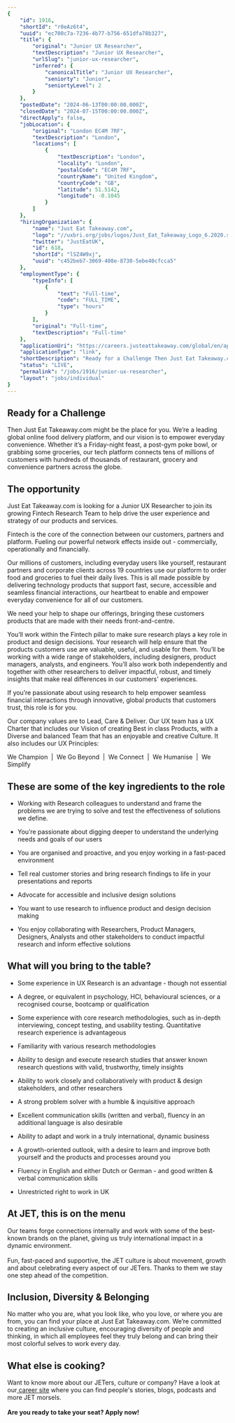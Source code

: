 ```yaml
---
{
	"id": 1916,
	"shortId": "r0eAz6t4",
	"uuid": "ec700c7a-7236-4b77-b756-651dfa78b327",
	"title": {
		"original": "Junior UX Researcher",
		"textDescription": "Junior UX Researcher",
		"urlSlug": "junior-ux-researcher",
		"inferred": {
			"canonicalTitle": "Junior UX Researcher",
			"seniorty": "Junior",
			"seniortyLevel": 2
		}
	},
	"postedDate": "2024-06-13T00:00:00.000Z",
	"closedDate": "2024-07-15T00:00:00.000Z",
	"directApply": false,
	"jobLocation": {
		"original": "London EC4M 7RF",
		"textDescription": "London",
		"locations": [
			{
				"textDescription": "London",
				"locality": "London",
				"postalCode": "EC4M 7RF",
				"countryName": "United Kingdom",
				"countryCode": "GB",
				"latitude": 51.5142,
				"longitude": -0.1045
			}
		]
	},
	"hiringOrganization": {
		"name": "Just Eat Takeaway.com",
		"logo": "//uxbri.org/jobs/logos/Just_Eat_Takeaway_Logo_6.2020.svg",
		"twitter": "JustEatUK",
		"id": 618,
		"shortId": "lSZ4W9xj",
		"uuid": "c452beb7-3069-408e-8730-5ebe40cfcca5"
	},
	"employmentType": {
		"typeInfo": [
			{
				"text": "Full-time",
				"code": "FULL_TIME",
				"type": "hours"
			}
		],
		"original": "Full-time",
		"textDescription": "Full-time"
	},
	"applicationUri": "https://careers.justeattakeaway.com/global/en/apply?jobSeqNo=TAKEGLOBALR038509ENGLOBAL&step=1",
	"applicationType": "link",
	"shortDescription": "Ready for a Challenge Then Just Eat Takeaway.com. might be the place for you. We’re’ a leading global online food delivery platform, and our vision is to empower everyday convenience. Whether it’s’ a",
	"status": "LIVE",
	"permalink": "/jobs/1916/junior-ux-researcher",
	"layout": "jobs/individual"
}
---
```

<h2>Ready for a Challenge</h2><p>Then Just Eat Takeaway.com might be the place for you. We’re a leading global online food delivery platform, and our vision is to empower everyday convenience. Whether it’s a Friday-night feast, a post-gym poke bowl, or grabbing some groceries, our tech platform connects tens of millions of customers with hundreds of thousands of restaurant, grocery and convenience partners across the globe.</p><h2>The opportunity</h2><p>Just Eat Takeaway.com is looking for a Junior UX Researcher to join its growing Fintech Research Team to help drive the user experience and strategy of our products and services.&nbsp;</p><p>Fintech is the core of the connection between our customers, partners and platform. Fueling our powerful network effects inside out - commercially, operationally and financially.&nbsp;</p><p>Our millions of customers, including everyday users like yourself, restaurant partners and corporate clients across 19 countries use our platform to order food and groceries to fuel their daily lives. This is all made possible by delivering technology products that support fast, secure, accessible and seamless financial interactions, our heartbeat to enable and empower everyday convenience for all of our customers.&nbsp;</p><p>We need your help to shape our offerings, bringing these customers products that are made with their needs front-and-centre.&nbsp;</p><p>You’ll work within the Fintech pillar to make sure research plays a key role in product and design decisions. Your research will help ensure that the products customers use are valuable, useful, and usable for them. You’ll be working with a wide range of stakeholders, including designers, product managers, analysts, and engineers. You’ll also work both independently and together with other researchers to deliver impactful, robust, and timely insights that make real differences in our customers' experiences.</p><p>If you’re passionate about using research to help empower seamless financial interactions through innovative, global products that customers trust, this role is for you.</p><p>Our company values are to Lead, Care &amp; Deliver. Our UX team has a UX Charter that includes our Vision of creating Best in class Products, with a Diverse and balanced Team that has an enjoyable and creative Culture. It also includes our UX Principles:</p><p>We Champion&nbsp; |&nbsp; We Go Beyond&nbsp; |&nbsp; We Connect&nbsp; |&nbsp; We Humanise&nbsp; |&nbsp; We Simplify</p><h2>These are some of the key ingredients to the role</h2><ul><li><p>Working with Research colleagues to understand and frame the problems we are trying to solve and test the effectiveness of solutions we define.</p></li><li><p>You’re passionate about digging deeper to understand the underlying needs and goals of our users</p></li><li><p>You are organised and proactive, and you enjoy working in a fast-paced environment</p></li><li><p>Tell real customer stories and bring research findings to life in your presentations and reports</p></li><li><p>Advocate for accessible and inclusive design solutions</p></li><li><p>You want to use research to influence product and design decision making</p></li><li><p>You enjoy collaborating with Researchers, Product Managers, Designers, Analysts and other stakeholders to conduct impactful research and inform effective solutions</p></li></ul><h2>What will you bring to the table?</h2><ul><li><p>Some experience in UX Research is an advantage - though not essential</p></li><li><p>A degree, or equivalent in psychology, HCI, behavioural sciences, or a recognised course, bootcamp or qualification&nbsp;</p></li><li><p>Some experience with core research methodologies, such as in-depth interviewing, concept testing, and usability testing. Quantitative research experience is advantageous</p></li><li><p>Familiarity with various research methodologies</p></li><li><p>Ability to design and execute research studies that answer known research questions with valid, trustworthy, timely insights</p></li><li><p>Ability to work closely and collaboratively with product &amp; design stakeholders, and other researchers</p></li><li><p>A strong problem solver with a humble &amp; inquisitive approach</p></li><li><p>Excellent communication skills (written and verbal), fluency in an additional language is also desirable</p></li><li><p>Ability to adapt and work in a truly international, dynamic business</p></li><li><p>A growth-oriented outlook, with a desire to learn and improve both yourself and the products and processes around you</p></li><li><p>Fluency in English and either Dutch or German - and good written &amp; verbal communication skills</p></li><li><p>Unrestricted right to work in UK</p></li></ul><h2>At JET, this is on the menu</h2><p>Our teams forge connections internally and work with some of the best-known brands on the planet, giving us truly international impact in a dynamic environment.<br><br>Fun, fast-paced and supportive, the JET culture is about movement, growth and about celebrating every aspect of our JETers. Thanks to them we stay one step ahead of the competition.</p><h2>Inclusion, Diversity &amp; Belonging</h2><p>No matter who you are, what you look like, who you love, or where you are from, you can find your place at Just Eat Takeaway.com. We’re committed to creating an inclusive culture, encouraging diversity of people and thinking, in which all employees feel they truly belong and can bring their most colorful selves to work every day.</p><h2>What else is cooking?</h2><p>Want to know more about our JETers, culture or company? Have a look at our<a target="_blank" rel="noopener noreferrer nofollow" href="https://careers.justeattakeaway.com/global/en/home"> career site</a> where you can find people's stories, blogs, podcasts and more JET morsels.<br><br><strong>Are you ready to take your seat? Apply now!</strong></p>
